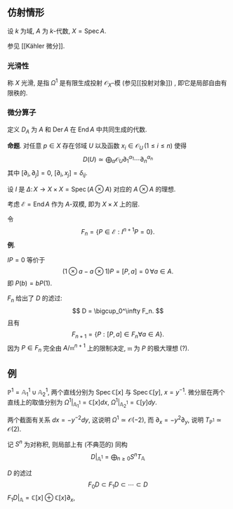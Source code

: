 

## 仿射情形

设 $k$ 为域, $A$ 为 $k$-代数, $X=\operatorname{Spec}A$.

参见 [[Kähler 微分]].

### 光滑性

称 $X$ 光滑, 是指 $\Omega^1$ 是有限生成投射 $\mathcal O_X$-模 (参见[[投射对象]]) , 即它是局部自由有限秩的.

### 微分算子

定义 $D_A$ 为 $A$ 和 $\operatorname{Der}A$ 在 $\operatorname{End}A$ 中共同生成的代数.

**命题**. 对任意 $p\in X$ 存在邻域 $U$ 以及函数 $x_i\in\mathcal O_U\,(1\leq i \leq n)$ 使得
$$
D(U) \simeq \bigoplus_\alpha \mathcal O_U \partial_1^{\alpha_1}\cdots \partial_n^{\alpha_n}
$$
其中 $[\partial _i, \partial _j]=0$, $[\partial _i, x_j]=\delta_{ij}$.


设 $I$ 是 $\Delta\colon X\to X\times X=\operatorname{Spec}(A\otimes A)$ 对应的 $A\otimes A$ 的理想.

考虑 $\mathcal E=\operatorname{End}A$ 作为 $A$-双模, 即为 $X\times X$ 上的层.

令
$$
F_n = \{P\in \mathcal E: I^{n+1}P = 0\}.
$$
**例**.

$IP=0$ 等价于
$$
(1\otimes a - a \otimes 1)P= [P,a]=0\, \forall a\in A.
$$
即 $P(b)=bP(1)$.

$F_n$ 给出了 $D$ 的滤过:
$$
D = \bigcup_0^\infty F_n.
$$
且有
$$
F_{n+1}=\{P: [P,a]\in F_n\forall a\in A\}.
$$
因为 $P\in F_n$ 完全由 $A/\mathfrak m^{n+1}$ 上的限制决定, $\mathfrak m$ 为 $P$ 的极大理想 (?).

## 例

$\mathbb P^1 = \mathbb A^1_1 \cup \mathbb A^1_2$, 两个直线分别为 $\operatorname{Spec}\mathbb{C}[x]$ 与 $\operatorname{Spec}\mathbb{C}[y]$, $x=y^{-1}$. 微分层在两个直线上的取值分别为 $\Omega^1 |_{\mathbb A^1_1} = \mathbb{C}[x] dx$, $\Omega^1|_{\mathbb A^1_2} = \mathbb{C}[y] dy$.

两个截面有关系 $dx=-y^{-2}dy$, 这说明 $\Omega^1 \simeq \mathcal O(-2)$, 而 $\partial _x = -y^2 \partial _y$, 说明  $T_{\mathbb P^1} \simeq \mathcal O(2)$.

记 $S^n$ 为对称积, 则局部上有 (不典范的) 同构
$$
D|_{\mathbb A^1} = \bigoplus_{n\geq 0} S^n T_{\mathbb A}
$$

$D$ 的滤过
$$
F_0 D \subset F_1 D \subset \cdots \subset D
$$
$F_1 D|_{\mathbb A} = \mathbb{C}[x] \oplus \mathbb{C}[x] \partial _x$,
